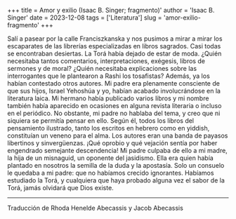 +++
title = Amor y exilio (Isaac B. Singer; fragmento)'
author = 'Isaac B. Singer'
date = 2023-12-08
tags = ['Literatura']
slug = 'amor-exilio-fragmento'
+++

Salí a pasear por la calle Franciszkanska y nos pusimos a mirar a mirar los escaparates de las librerías especializadas en libros sagrados. Casi todas se encontraban desiertas. La Torá había dejado de estar de moda. ¿Quién necesitaba tantos comentarios, interpretaciones, exégesis, libros de sermones y de moral? ¿Quién necesitaba explicaciones sobre las interrogantes que le plantearon a Rashi los tosafistas? Además, ya los habían contestado otros autores. Mi padre era plenamente consciente de que sus hijos, Israel Yehoshúa y yo, habían acabado involucrándose en la literatura laica. Mi hermano había publicado varios libros y mi nombre también había aparecido en ocasiones en alguna revista literaria o incluso en el periódico. No obstante, mi padre no hablaba del tema, y creo que ni siquiera se permitía pensar en ello. Según él, todos los libros del pensamiento ilustrado, tanto los escritos en hebrero como en yiddish, constituían un veneno para el alma. Los autores eran una banda de payasos libertinos y sinvergüenzas. ¡Qué oprobio y qué vejación sentía por haber engendrado semejante descendencia! Mi padre culpaba de ello a mi madre, la hija de un misnaguid, un oponente del jasidismo. Ella era quien había plantado en nosotros la semilla de la duda y la apostasía. Solo un consuelo le quedaba a mi padre: que no habíamos crecido ignorantes. Habíamos estudiado la Torá, y cualquiera que haya probado alguna vez el sabor de la Torá, jamás olvidará que Dios existe.

---

Traducción de Rhoda Henelde Abecassis y Jacob Abecassis